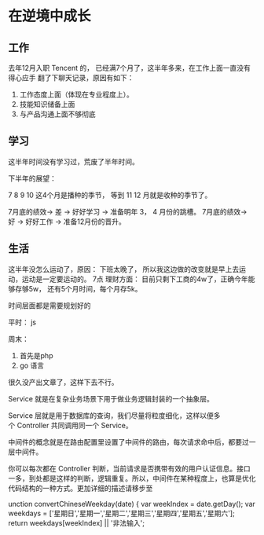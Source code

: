 # 在逆境中成长

## 工作
  去年12月入职 Tencent 的， 已经满7个月了，这半年多来，在工作上面一直没有得心应手
  翻了下聊天记录，原因有如下：

  1. 工作态度上面（体现在专业程度上）。
  2. 技能知识储备上面
  3. 与产品沟通上面不够彻底

## 学习 
  这半年时间没有学习过，荒废了半年时间。

  下半年的展望：

  7 8 9 10 这4个月是播种的季节， 等到 11 12 月就是收种的季节了。

  7月底的绩效-> 差 -> 好好学习 -> 准备明年 3， 4 月份的跳槽。
  7月底的绩效-> 好 -> 好好工作 -> 准备12月份的晋升。


## 生活
  这半年没怎么运动了，原因： 下班太晚了， 所以我这边做的改变就是早上去运动，运动是一定要运动的。 7点
  理财方面： 目前只剩下工商的4w了，正确今年能够存够5w， 还有5个月时间，每个月存5k。

时间层面都是需要规划好的

平时：
js

周末：
1. 首先是php
2. go 语言 


很久没产出文章了，这样下去不行。


Service 就是在复杂业务场景下用于做业务逻辑封装的一个抽象层。


Service 层就是用于数据库的查询，我们尽量将粒度细化，这样以便多个 Controller 共同调用同一个 Service。

中间件的概念就是在路由配置里设置了中间件的路由，每次请求命中后，都要过一层中间件。


你可以每次都在 Controller 判断，当前请求是否携带有效的用户认证信息。接口一多，到处都是这样的判断，逻辑重复。所以，中间件在某种程度上，也算是优化代码结构的一种方式。更加详细的描述请移步至

unction convertChineseWeekday(date) { var weekIndex = date.getDay(); var weekdays = ['星期日','星期一','星期二','星期三','星期四','星期五','星期六']; return weekdays[weekIndex] || '非法输入';